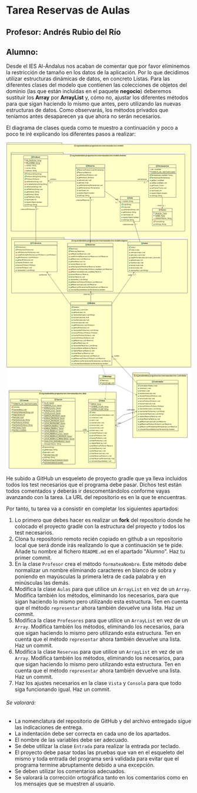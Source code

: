 # Tarea Reservas de Aulas
## Profesor: Andrés Rubio del Río
## Alumno:

Desde el IES Al-Ándalus nos acaban de comentar que por favor eliminemos la restricción de tamaño en los datos de la aplicación. Por lo que decidimos utilizar estructuras dinámicas de datos, en concreto Listas. Para las diferentes clases del modelo que contienen las colecciones de objetos del dominio (las que están incluidas en el paquete **negocio**) deberemos sustituir los **Array** por **ArrayList** y, cómo no, ajustar los diferentes métodos para que sigan haciendo lo mismo que antes, pero utilizando las nuevas estructuras de datos. Como observarás, los métodos privados que teníamos antes desaparecen ya que ahora no serán necesarios.

El diagrama de clases queda como te muestro a continuación y poco a poco te iré explicando los diferentes pasos a realizar:

![Diagrama de clases para reservasaulas](src/main/resources/reservasAulas.png)

He subido a GitHub un esqueleto de proyecto gradle que ya lleva incluidos todos los test necesarios que el programa debe pasar. Dichos test están todos comentados y deberás ir descomentándolos conforme vayas avanzando con la tarea. La URL del repositorio es en la que te encuentras.

Por tanto, tu tarea va a consistir en completar los siguientes apartados:

1. Lo primero que debes hacer es realizar un **fork** del repositorio donde he colocado el proyecto gradle con la estructura del proyecto y todos los test necesarios.
2. Clona tu repositorio remoto recién copiado en github a un repositorio local que será donde irás realizando lo que a continuación se te pide. Añade tu nombre al fichero `README.md` en el apartado "Alumno". Haz tu primer commit.
3. En la clase `Profesor` crea el método `formateaNombre`. Este método debe normalizar un nombre eliminando caracteres en blanco de sobra y poniendo en mayúsculas la primera letra de cada palabra y en minúsculas las demás. 
4. Modifica la clase `Aulas` para que utilice un `ArrayList` en vez de un `Array`. Modifica también los métodos, eliminando los necesarios, para que sigan haciendo lo mismo pero utilizando esta estructura. Ten en cuenta que el método `representar` ahora también devuelve una lista. Haz un commit.
5. Modifica la clase `Profesores` para que utilice un `ArrayList` en vez de un `Array`. Modifica también los métodos, eliminando los necesarios, para que sigan haciendo lo mismo pero utilizando esta estructura. Ten en cuenta que el método `representar` ahora también devuelve una lista. Haz un commit.
6. Modifica la clase `Reservas` para que utilice un `ArrayList` en vez de un `Array`. Modifica también los métodos, eliminando los necesarios, para que sigan haciendo lo mismo pero utilizando esta estructura. Ten en cuenta que el método `representar` ahora también devuelve una lista. Haz un commit.
7. Haz los ajustes necesarios en la clase `Vista` y `Consola` para que todo siga funcionando igual. Haz un commit.


###### Se valorará:
- La nomenclatura del repositorio de GitHub y del archivo entregado sigue las indicaciones de entrega.
- La indentación debe ser correcta en cada uno de los apartados.
- El nombre de las variables debe ser adecuado.
- Se debe utilizar la clase `Entrada` para realizar la entrada por teclado.
- El proyecto debe pasar todas las pruebas que van en el esqueleto del mismo y toda entrada del programa será validada para evitar que el programa termine abruptamente debido a una excepción.
- Se deben utilizar los comentarios adecuados.
- Se valorará la corrección ortográfica tanto en los comentarios como en los mensajes que se muestren al usuario.
